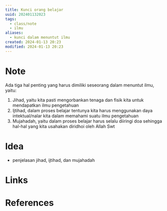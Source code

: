 ```yaml
---
title: Kunci orang belajar
uuid: 202401132023
tags:
  - class/note
  - ilmu
aliases:
  - kunci dalam menuntut ilmu
created: 2024-01-13 20:23
modified: 2024-01-13 20:23
---
```


# Note

Ada tiga hal penting yang harus dimiliki seseorang dalam menuntut ilmu, yaitu:
1. Jihad, yaitu kita pasti mengorbankan tenaga dan fisik kita untuk mendapatkan ilmu pengetahuan
3. Ijtihad, dalam proses belajar tentunya kita harus menggunakan daya intektual/nalar kita dalam memahami suatu ilmu pengetahuan 
4. Mujahadah, yaitu dalam proses belajar harus selalu diiringi doa sehingga hal-hal yang kita usahakan diridhoi oleh Allah Swt

# Idea
- penjelasan jihad, ijtihad, dan mujahadah 
# Links

# References
